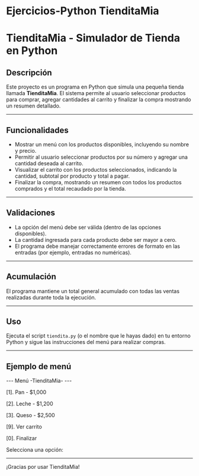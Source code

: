 # Ejercicios-Python **TienditaMia**
# TienditaMia - Simulador de Tienda en Python

## Descripción

Este proyecto es un programa en Python que simula una pequeña tienda llamada **TienditaMia**. El sistema permite al usuario seleccionar productos para comprar, agregar cantidades al carrito y finalizar la compra mostrando un resumen detallado.

---

## Funcionalidades

- Mostrar un menú con los productos disponibles, incluyendo su nombre y precio.
- Permitir al usuario seleccionar productos por su número y agregar una cantidad deseada al carrito.
- Visualizar el carrito con los productos seleccionados, indicando la cantidad, subtotal por producto y total a pagar.
- Finalizar la compra, mostrando un resumen con todos los productos comprados y el total recaudado por la tienda.

---

## Validaciones

- La opción del menú debe ser válida (dentro de las opciones disponibles).
- La cantidad ingresada para cada producto debe ser mayor a cero.
- El programa debe manejar correctamente errores de formato en las entradas (por ejemplo, entradas no numéricas).

---

## Acumulación

El programa mantiene un total general acumulado con todas las ventas realizadas durante toda la ejecución.

---

## Uso

Ejecuta el script `tiendita.py` (o el nombre que le hayas dado) en tu entorno Python y sigue las instrucciones del menú para realizar compras.

---

## Ejemplo de menú

--- Menú -TienditaMia- ---

[1]. Pan - $1,000

[2]. Leche - $1,200

[3]. Queso - $2,500

[9]. Ver carrito

[0]. Finalizar

Selecciona una opción:

---

¡Gracias por usar TienditaMia!

